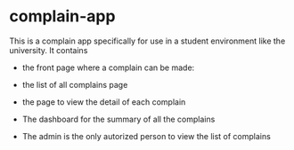 # complain-app
This is a complain app specifically for use in a student environment like the university. It contains
- the front page where a complain can be made:

- the list of all complains page

- the page to view the detail of each complain 

- The dashboard for the summary of all the complains 

- The admin is the only autorized person to view the list of complains  
